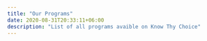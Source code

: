 ```yaml
---
title: "Our Programs"
date: 2020-08-31T20:33:11+06:00
description: "List of all programs avaible on Know Thy Choice"
---
```

